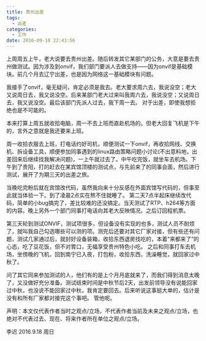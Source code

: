 ```yaml
---
title: 贵州出差
tags:
  - 出差
categories:
  - 工作
date: 2016-09-18 22:43:56
---
```


上周周五上午，老大说要去贵州出差。随后转发其它某部门的公务，大意是要去贵州做测试。因为涉及到onvif，我们部门要派人去做支持——因为onvif是基础模块。前几个月去辽宁出差，也是因为网络这一基础模块有问题。 
<!-- more -->
我接手了onvif，毫无疑问，肯定必须是我去。老大要求周六去，我说没空；老大又说周日去，我又说没空。后来某部门老大过来叫我周六去，我说没空；又说周日去，我又说没空。最后该部门先派人过去，我下周一去。 对于出差，即使我想拒绝也是不可能的。

本来打算上周五就收拾电脑，周一不去上班而直赴机场的。但老大回复飞机是下午的，言外之意就是我还要来上班。 

周一收拾衣服去上班，打电话约好司机，顺便测试一下onvif，再收拾网线、交换机、拆设备工具，顺便参加同事遇到的linux路由策略问题小讨论(不出意料地，出差回来后继续找我解决问题)，一上午就过去了。中午吃完饭，就坐车去机场。下午到了贵阳，打的赶去在某宾馆顶楼的测试点，与先前来了的同事会面，然后进行测试，展开了为期三天的出差之旅。 

当晚吃完粉后就在宾馆改代码，虽然我向来十分反感在外面宾馆写代码的，但事至此就当体验一下。到了凌晨2点实在熬不住就睡了。 第二天7点半起床继续改代码，简单的小bug搞完了，差比较难的还没搞定。当天测试了RTP、h264等方面的内容。晚上另外一个部门同事打电话向其老大反映情况。之后订回程机票。 

第三天轮到测试ONVIF，测试项很多，但设备没有实现的也多，测试人员不耐烦了，就叫我自己勾选哪些可以测的项。测完后还要对其它厂家对接，但有些还有问题，测试几家通过后，就封好设备装箱，收拾东西退房找吃的，本着“来都来了”的心态，吃了豆花饭，但不对胃口，无福享受贵州特色小吃。 之后和同事打车去机场，坐傍晚的飞机，回到南宁已入夜，打包粉，收拾东西，洗澡睡觉，就回家过中秋了。 

问了其它同来参加测试的人，他们有的是上个月月底就来了，而我们得到消息太晚了，又没做好充分准备。测试结束时间是中秋节后2天，出发前领导没有说能回家过中秋，也没说不能回家过中秋，我肯定要回去。后来听说这事挺大单的，估计是没有和所有厂家都对接完这个事吧。 管他呢。 

声明：本文仅代表作者当时之观点/立场，不代表作者当前及未来之观点/立场，也绝对不代表过去、现在、将来作者所在单位之观点/立场。

李迟 2016.9.18 周日